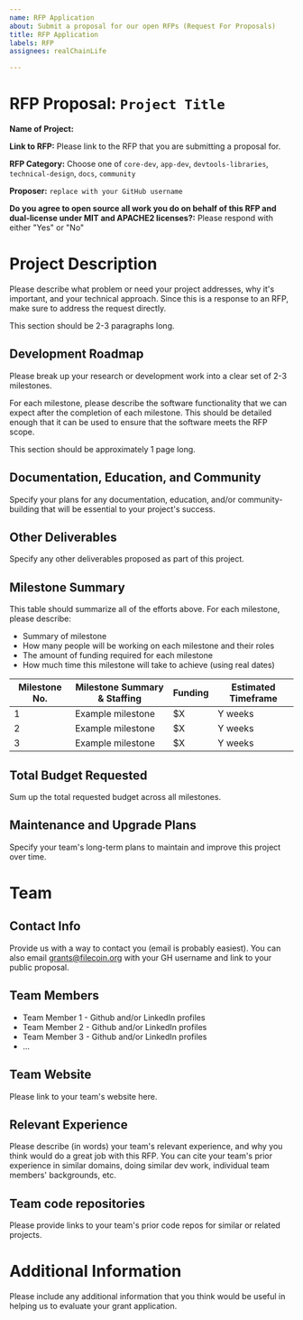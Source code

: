 ```yaml
---
name: RFP Application
about: Submit a proposal for our open RFPs (Request For Proposals)
title: RFP Application
labels: RFP
assignees: realChainLife

---
```


# RFP Proposal: `Project Title`

**Name of Project:**

**Link to RFP:** Please link to the RFP that you are submitting a proposal for.

**RFP Category:** Choose one of `core-dev`, `app-dev`, `devtools-libraries`, `technical-design`, `docs`, `community`

**Proposer:** `replace with your GitHub username`

**Do you agree to open source all work you do on behalf of this RFP and dual-license under MIT and APACHE2 licenses?:** Please respond with either "Yes" or "No"

# Project Description

Please describe what problem or need your project addresses, why it's important, and your technical approach. Since this is a response to an RFP, make sure to address the request directly. 

This section should be 2-3 paragraphs long.

## Development Roadmap

Please break up your research or development work into a clear set of 2-3 milestones.

For each milestone, please describe the software functionality that we can expect after the completion of each milestone. This should be detailed enough that it can be used to ensure that the software meets the RFP scope.

This section should be approximately 1 page long.

## Documentation, Education, and Community

Specify your plans for any documentation, education, and/or community-building that will be essential to your project's success.

## Other Deliverables

Specify any other deliverables proposed as part of this project.

## Milestone Summary

This table should summarize all of the efforts above. For each milestone, please describe:
- Summary of milestone
- How many people will be working on each milestone and their roles
- The amount of funding required for each milestone
- How much time this milestone will take to achieve (using real dates)

| Milestone No. | Milestone Summary & Staffing | Funding | Estimated Timeframe |
| ------------- | --------------------- | ------- | ------------------- |
| 1             | Example milestone     | $X      | Y weeks             |
| 2             | Example milestone     | $X      | Y weeks             |
| 3             | Example milestone     | $X      | Y weeks             |

## Total Budget Requested

Sum up the total requested budget across all milestones.

## Maintenance and Upgrade Plans

Specify your team's long-term plans to maintain and improve this project over time.

# Team

## Contact Info

Provide us with a way to contact you (email is probably easiest). You can also email grants@filecoin.org with your GH username and link to your public proposal.

## Team Members

- Team Member 1 - Github and/or LinkedIn profiles
- Team Member 2 - Github and/or LinkedIn profiles
- Team Member 3 - Github and/or LinkedIn profiles
- ...

## Team Website

Please link to your team's website here.

## Relevant Experience

Please describe (in words) your team's relevant experience, and why you think would do a great job with this RFP. You can cite your team's prior experience in similar domains, doing similar dev work, individual team members' backgrounds, etc.

## Team code repositories

Please provide links to your team's prior code repos for similar or related projects.

# Additional Information

Please include any additional information that you think would be useful in helping us to evaluate your grant application.
